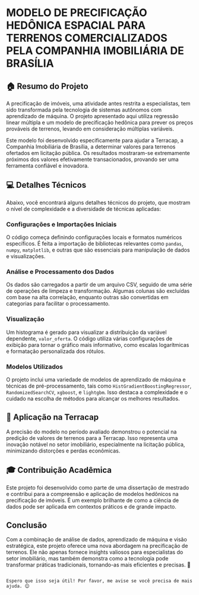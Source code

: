 # MODELO DE PRECIFICAÇÃO HEDÔNICA ESPACIAL PARA TERRENOS COMERCIALIZADOS PELA COMPANHIA IMOBILIÁRIA DE BRASÍLIA

## 🏠 Resumo do Projeto

A precificação de imóveis, uma atividade antes restrita a especialistas, tem sido transformada pela tecnologia de sistemas autônomos com aprendizado de máquina. O projeto apresentado aqui utiliza regressão linear múltipla e um modelo de precificação hedônica para prever os preços prováveis de terrenos, levando em consideração múltiplas variáveis.

Este modelo foi desenvolvido especificamente para ajudar a Terracap, a Companhia Imobiliária de Brasília, a determinar valores para terrenos ofertados em licitação pública. Os resultados mostraram-se extremamente próximos dos valores efetivamente transacionados, provando ser uma ferramenta confiável e inovadora.

## 💻 Detalhes Técnicos

Abaixo, você encontrará alguns detalhes técnicos do projeto, que mostram o nível de complexidade e a diversidade de técnicas aplicadas:

### Configurações e Importações Iniciais

O código começa definindo configurações locais e formatos numéricos específicos. É feita a importação de bibliotecas relevantes como `pandas`, `numpy`, `matplotlib`, e outras que são essenciais para manipulação de dados e visualizações.

### Análise e Processamento dos Dados

Os dados são carregados a partir de um arquivo CSV, seguido de uma série de operações de limpeza e transformação. Algumas colunas são excluídas com base na alta correlação, enquanto outras são convertidas em categorias para facilitar o processamento.

### Visualização

Um histograma é gerado para visualizar a distribuição da variável dependente, `valor_oferta`. O código utiliza várias configurações de exibição para tornar o gráfico mais informativo, como escalas logarítmicas e formatação personalizada dos rótulos.

### Modelos Utilizados

O projeto inclui uma variedade de modelos de aprendizado de máquina e técnicas de pré-processamento, tais como `HistGradientBoostingRegressor`, `RandomizedSearchCV`, `xgboost`, e `lightgbm`. Isso destaca a complexidade e o cuidado na escolha de métodos para alcançar os melhores resultados.

## 🏢 Aplicação na Terracap

A precisão do modelo no período avaliado demonstrou o potencial na predição de valores de terrenos para a Terracap. Isso representa uma inovação notável no setor imobiliário, especialmente na licitação pública, minimizando distorções e perdas econômicas.

## 🎓 Contribuição Acadêmica

Este projeto foi desenvolvido como parte de uma dissertação de mestrado e contribui para a compreensão e aplicação de modelos hedônicos na precificação de imóveis. É um exemplo brilhante de como a ciência de dados pode ser aplicada em contextos práticos e de grande impacto.

## Conclusão

Com a combinação de análise de dados, aprendizado de máquina e visão estratégica, este projeto oferece uma nova abordagem na precificação de terrenos. Ele não apenas fornece insights valiosos para especialistas do setor imobiliário, mas também demonstra como a tecnologia pode transformar práticas tradicionais, tornando-as mais eficientes e precisas. 🚀
```

Espero que isso seja útil! Por favor, me avise se você precisa de mais ajuda. 😊
